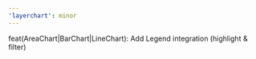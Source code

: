 ```yaml
---
'layerchart': minor
---
```


feat(AreaChart|BarChart|LineChart): Add Legend integration (highlight & filter)

